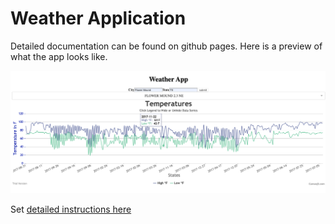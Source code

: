 # Weather Application

Detailed documentation can be found on github pages. Here is a preview of what the app looks like.

![weather app](docs/images/weather-app.png)

Set [detailed instructions here](https://dilipkrish.github.io/weather-app/)

